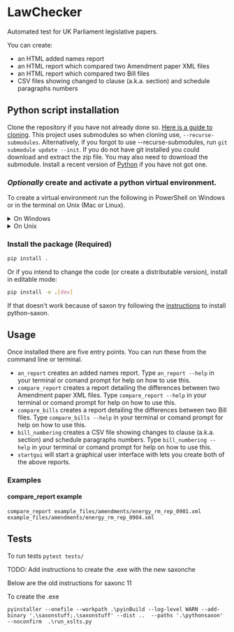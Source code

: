 # LawChecker

Automated test for UK Parliament legislative papers.

You can create:
- an HTML added names report
- an HTML report which compared two Amendment paper XML files
- an HTML report which compared two Bill files
- CSV files showing changed to clause (a.k.a. section) and schedule paragraphs
numbers

## Python script installation
Clone the repository if you have not already done so. [Here is a guide to cloning](https://www.youtube.com/watch?v=CKcqniGu3tA).
This project uses submodules so when cloning use, `--recurse-submodules`. Alternatively, if you forgot to use --recurse-submodules, run `git submodule update --init`.
If you do not have git installed you could download and extract the zip file. You may also need to download the submodule.
Install a recent version of [Python](https://www.python.org/downloads/) if you have not got one.

### *Optionally* create and activate a python virtual environment.
To create a virtual environment run the following in PowerShell on Windows or in the terminal on Unix (Mac or Linux).

<details>
<summary>On Windows</summary>

Create:
```bash
python -m venv sdenv
```

To activate on Windows, run:
```powershell
sdenv\Scripts\Activate.ps1
```

If you run into permission trouble, [this article](https://dev.to/aka_anoop/enabling-virtualenv-in-windows-powershell-ka3) may help.
</details>

<details>
<summary>On Unix</summary>

Create:
```bash
python3 -m venv sdenv
```

To activate on Unix, run:
```bash
source sdenv/bin/activate
```
</details>

### Install the package (Required)
```bash
pip install .
```

Or if you intend to change the code (or create a distributable version), install in editable mode:
```bash
pip install -e .[dev]
```

If that doesn't work because of saxon try following the [instructions](https://www.saxonica.com/saxon-c/documentation12/index.html#!starting/installingpython) to install python-saxon.

## Usage
Once installed there are five entry points. You can run these from the command line or terminal.
 - `an_report` creates an added names report. Type `an_report --help` in your terminal or comand prompt for help on how to use this.
 - `compare_report` creates a report detailing the differences between two Amendment paper XML files. Type `compare_report --help` in your terminal or comand prompt for help on how to use this.
 - `compare_bills` creates a report detailing the differences between two Bill files. Type `compare_bills --help` in your terminal or comand prompt for help on how to use this.
 - `bill_numbering` creates a CSV file showing changes to clause (a.k.a. section) and schedule paragraphs numbers. Type `bill_numbering --help` in your terminal or comand prompt for help on how to use this.
 - `startgui` will start a graphical user interface with lets you create both of the above reports.

### Examples

#### compare_report example
```shell
compare_report example_files/amendments/energy_rm_rep_0901.xml example_files/amendments/energy_rm_rep_0904.xml
```

## Tests
To run tests `pytest tests/`

TODO: Add instructions to create the .exe with the new saxonche

Below are the old instructions for saxonc 11

To create the .exe
```shell
pyinstaller --onefile --workpath .\pyinBuild --log-level WARN --add-binary '.\saxonstuff;.\saxonstuff' --dist ..  --paths '.\pythonsaxon' --noconfirm  .\run_xslts.py
```
